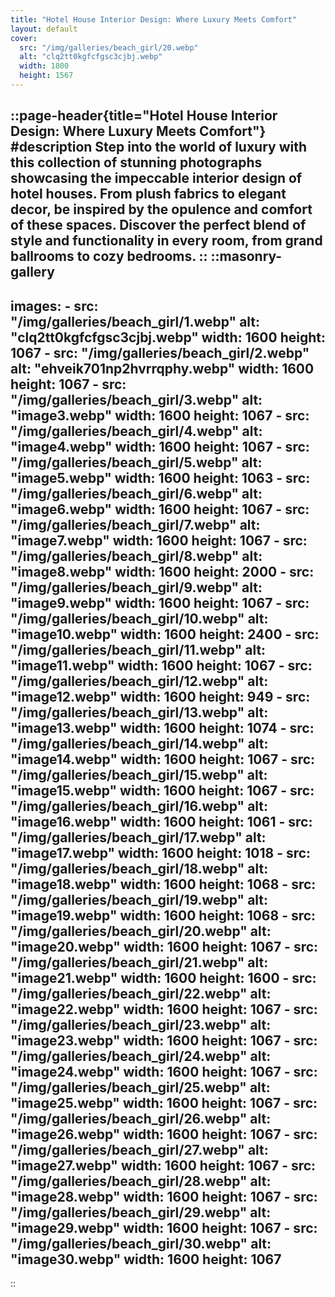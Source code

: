 ```yaml
---
title: "Hotel House Interior Design: Where Luxury Meets Comfort"
layout: default
cover: 
  src: "/img/galleries/beach_girl/20.webp"
  alt: "clq2tt0kgfcfgsc3cjbj.webp"
  width: 1800
  height: 1567
---
```


::page-header{title="Hotel House Interior Design: Where Luxury Meets Comfort"}
#description
Step into the world of luxury with this collection of stunning photographs showcasing the impeccable interior design of hotel houses. From plush fabrics to elegant decor, be inspired by the opulence and comfort of these spaces. Discover the perfect blend of style and functionality in every room, from grand ballrooms to cozy bedrooms. 
::
::masonry-gallery
---
  images:
    - src: "/img/galleries/beach_girl/1.webp"
      alt: "clq2tt0kgfcfgsc3cjbj.webp"
      width: 1600
      height: 1067
    - src: "/img/galleries/beach_girl/2.webp"
      alt: "ehveik701np2hvrrqphy.webp"
      width: 1600
      height: 1067
    - src: "/img/galleries/beach_girl/3.webp"
      alt: "image3.webp"
      width: 1600
      height: 1067
    - src: "/img/galleries/beach_girl/4.webp"
      alt: "image4.webp"
      width: 1600
      height: 1067
    - src: "/img/galleries/beach_girl/5.webp"
      alt: "image5.webp"
      width: 1600
      height: 1063
    - src: "/img/galleries/beach_girl/6.webp"
      alt: "image6.webp"
      width: 1600
      height: 1067
    - src: "/img/galleries/beach_girl/7.webp"
      alt: "image7.webp"
      width: 1600
      height: 1067
    - src: "/img/galleries/beach_girl/8.webp"
      alt: "image8.webp"
      width: 1600
      height: 2000
    - src: "/img/galleries/beach_girl/9.webp"
      alt: "image9.webp"
      width: 1600
      height: 1067
    - src: "/img/galleries/beach_girl/10.webp"
      alt: "image10.webp"
      width: 1600
      height: 2400
    - src: "/img/galleries/beach_girl/11.webp"
      alt: "image11.webp"
      width: 1600
      height: 1067
    - src: "/img/galleries/beach_girl/12.webp"
      alt: "image12.webp"
      width: 1600
      height: 949
    - src: "/img/galleries/beach_girl/13.webp"
      alt: "image13.webp"
      width: 1600
      height: 1074
    - src: "/img/galleries/beach_girl/14.webp"
      alt: "image14.webp"
      width: 1600
      height: 1067
    - src: "/img/galleries/beach_girl/15.webp"
      alt: "image15.webp"
      width: 1600
      height: 1067
    - src: "/img/galleries/beach_girl/16.webp"
      alt: "image16.webp"
      width: 1600
      height: 1061
    - src: "/img/galleries/beach_girl/17.webp"
      alt: "image17.webp"
      width: 1600
      height: 1018
    - src: "/img/galleries/beach_girl/18.webp"
      alt: "image18.webp"
      width: 1600
      height: 1068
    - src: "/img/galleries/beach_girl/19.webp"
      alt: "image19.webp"
      width: 1600
      height: 1068
    - src: "/img/galleries/beach_girl/20.webp"
      alt: "image20.webp"
      width: 1600
      height: 1067
    - src: "/img/galleries/beach_girl/21.webp"
      alt: "image21.webp"
      width: 1600
      height: 1600
    - src: "/img/galleries/beach_girl/22.webp"
      alt: "image22.webp"
      width: 1600
      height: 1067
    - src: "/img/galleries/beach_girl/23.webp"
      alt: "image23.webp"
      width: 1600
      height: 1067
    - src: "/img/galleries/beach_girl/24.webp"
      alt: "image24.webp"
      width: 1600
      height: 1067
    - src: "/img/galleries/beach_girl/25.webp"
      alt: "image25.webp"
      width: 1600
      height: 1067
    - src: "/img/galleries/beach_girl/26.webp"
      alt: "image26.webp"
      width: 1600
      height: 1067
    - src: "/img/galleries/beach_girl/27.webp"
      alt: "image27.webp"
      width: 1600
      height: 1067
    - src: "/img/galleries/beach_girl/28.webp"
      alt: "image28.webp"
      width: 1600
      height: 1067
    - src: "/img/galleries/beach_girl/29.webp"
      alt: "image29.webp"
      width: 1600
      height: 1067
    - src: "/img/galleries/beach_girl/30.webp"
      alt: "image30.webp"
      width: 1600
      height: 1067
---
::